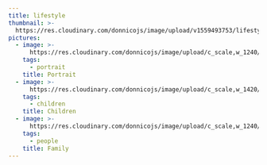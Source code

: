 ```yaml
---
title: lifestyle
thumbnail: >-
  https://res.cloudinary.com/donnicojs/image/upload/v1559493753/lifestyle/20369870_1539689922771954_1152943125629971314_o.jpg_qe3wgl.jpg
pictures:
  - image: >-
      https://res.cloudinary.com/donnicojs/image/upload/c_scale,w_1240/v1573303098/lifestyle/001_-_Copy_q8rwez.jpg
    tags:
      - portrait
    title: Portrait
  - image: >-
      https://res.cloudinary.com/donnicojs/image/upload/c_scale,w_1420/v1576416559/lifestyle/DSC_6192_edited_wglovv.jpg
    tags:
      - children
    title: Children
  - image: >-
      https://res.cloudinary.com/donnicojs/image/upload/c_scale,w_1240/v1576417356/lifestyle/Lifestyle_003_-_Family_zndx9b.jpg
    tags:
      - people
    title: Family
---
```



